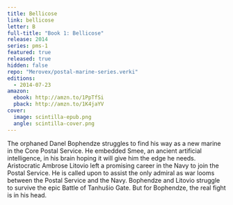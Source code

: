 ```yaml
---
title: Bellicose
link: bellicose
letter: B
full-title: "Book 1: Bellicose"
release: 2014
series: pms-1
featured: true
released: true
hidden: false
repo: "Merovex/postal-marine-series.verki"
editions:
  - 2014-07-23
amazon:
  ebook: http://amzn.to/1PpTfSi
  pback: http://amzn.to/1K4jaYV
cover:
  image: scintilla-epub.png
  angle: scintilla-cover.png
---
```


The orphaned Danel Bophendze struggles to find his way as a new marine in the Core Postal Service. He embedded Smee, an ancient artificial intelligence, in his brain hoping it will give him the edge he needs. Aristocratic Ambrose Litovio left a promising career in the Navy to join the Postal Service. He is called upon to assist the only admiral as war looms between the Postal Service and the Navy. Bophendze and Litovio struggle to survive the epic Battle of Tanhuŝio Gate. But for Bophendze, the real fight is in his head.
